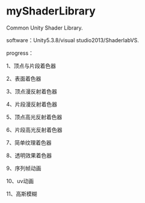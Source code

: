 # myShaderLibrary
Common Unity Shader Library.

software：Unity5.3.8/visual studio2013/ShaderlabVS.

progress：

1、顶点与片段着色器

2、表面着色器

3、顶点漫反射着色器

4、片段漫反射着色器

5、顶点高光反射着色器

6、片段高光反射着色器

7、简单纹理着色器

8、透明效果着色器

9、序列帧动画

10、uv动画

11、高斯模糊